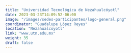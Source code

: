 ```yaml
---
title: "Universidad Tecnológica de Nezahualcóyotl"
date: 2023-03-23T14:09:52-06:00
image: "/images/sedes-participantes/logo-general.png"
coordinator: "Guadalupe López Reyes" 
location: "Nezahualcoyotl"
link: "www.utn.edu.mx"
weight: 35
draft: false
---
```


